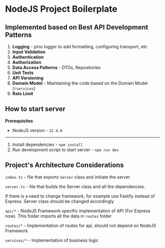 # NodeJS Project Boilerplate

## Implemented based on Best API Development Patterns

1. **Logging** - pino logger to add formatting, configuring transport, etc
2. **Input Validation**
3. **Authentication**
4. **Authorization**
5. **Data Access Patterns** - DTOs, Repositories
6. **Unit Tests**
7. **API Versioning**
8. **Domain Model** - Maintaining the code based on the Domain Model (`/services`)
9. **Rate Limit**

## How to start server

**Prerequisites**

- NodeJS version - `22.4.0`

---

1. Install dependencies - `npm install`
2. Run development script to start server - `npm run dev`


## Project's Architecture Considerations

`index.ts` - file that exports `Server` class and initiate the server

`server.ts` - file that builds the Server class and all the dependencies. 

If there is a need to change framework, for example use Fastify instead of Express. Server class should be changed accordingly

`api/*` - NodeJS Framework specific implementation of API (For Express now). This folder imports all the data in `routes` folder

`routes/*` - Implementation of routes for api, should not depend on NodeJS Framework

`services/*` - Implementation of business logic





